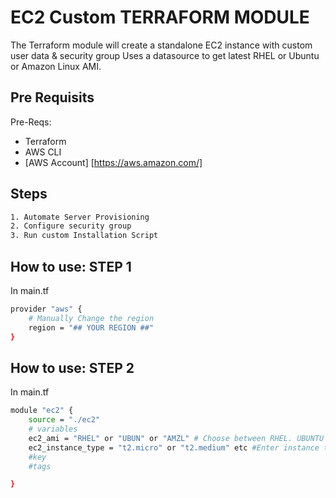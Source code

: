 # EC2 Custom TERRAFORM MODULE 

The Terraform module will create a standalone EC2 instance with custom user data & security group
Uses a datasource to get latest RHEL or Ubuntu or Amazon Linux AMI.

## Pre Requisits
Pre-Reqs:
* Terraform 
* AWS CLI
* [AWS Account] [https://aws.amazon.com/]

## Steps
``` sh
1. Automate Server Provisioning
2. Configure security group
3. Run custom Installation Script
```

## How to use: STEP 1
In main.tf

```sh
provider "aws" {
    # Manually Change the region
    region = "## YOUR REGION ##"
}
```

## How to use: STEP 2
In main.tf

```sh
module "ec2" {
    source = "./ec2" 
    # variables
    ec2_ami = "RHEL" or "UBUN" or "AMZL" # Choose between RHEL. UBUNTU or AMZ Linux
    ec2_instance_type = "t2.micro" or "t2.medium" etc #Enter instance type
    #key
    #tags

}
```